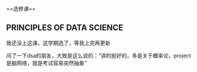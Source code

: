 ==选修课==

## PRINCIPLES OF DATA SCIENCE

我还没上这课，这学期选了，等我上完再更新

问了一下dsa的朋友，大致是这么说的：“讲的挺好的，多是关于概率论，project是脑网络，就是考试容易突然抽象“


